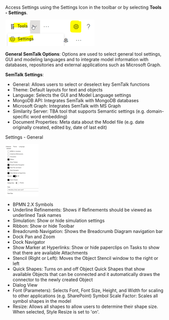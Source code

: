Access Settings using the Settings Icon in the toolbar or by selecting **Tools - Settings**.

![](https://github.com/SemTalkOnline/SemTalkOnline/blob/main/images/SettingsIcon2.png)

**General SemTalk Options**:  Options are used to select general tool settings, GUI and modeling languages and to integrate model information with databases, repositories and external applications such as Microsoft Graph. 

**SemTalk Settings**:

* General: Allows users to select or deselect key SemTalk functions
* Theme: Default layouts for text and objects
* Language: Selects the GUI and Model Language settings
* MongoDB API: Integrates SemTalk with MongoDB databases
* Microsoft Graph: Integrates SemTalk with MS Graph
* Similarity Server: TBA tool that supports Semantic settings (e.g. domain-specific word embedding)
* Document Properties: Meta data about the Model file (e.g. date originally created, edited by, date of last edit)

Settings - General

![](https://github.com/SemTalkOnline/SemTalkOnline/blob/main/images/SettingsGeneral2.png)

* BPMN 2.X Symbols
* Underline Refinements: Shows if Refinements should be viewed as underlined Task names
* Simulation: Show or hide simulation settings
* Ribbon: Show or hide Toolbar
* Breadcrumb Navigation: Shows the Breadcrumb Diagram navigation bar
* Dock Pan and Zoom
* Dock Navigator
* Show Marker at Hyperlinks: Show or hide paperclips on Tasks to show that there are available Attachments
* Stencil (Right or Left): Moves the Object Stencil window to the right or left
* Quick Shapes: Turns on and off Object Quick Shapes that show available Objects that can be connected and it automatically draws the connector to the newly created Object
* Dialog View 
* Font (Parameters): Selects Font, Font Size, Height, and Width for scaling to other applications (e.g. SharePoint)
Symbol Scale Factor: Scales all symbol shapes in the model
* Resize: Allows all shapes to allow users to determine their shape size. When selected, Style Resize is set to 'on'.








